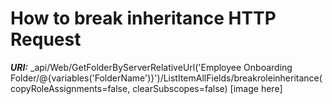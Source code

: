 # How to break inheritance HTTP Request
***URI:*** _api/Web/GetFolderByServerRelativeUrl('Employee Onboarding Folder/@{variables('FolderName')}')/ListItemAllFields/breakroleinheritance(copyRoleAssignments=false, clearSubscopes=false)
[image here]